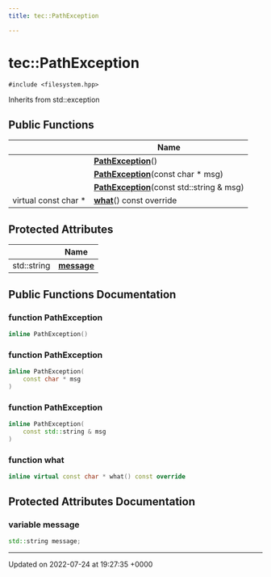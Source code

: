 ```yaml
---
title: tec::PathException

---
```


# tec::PathException






`#include <filesystem.hpp>`

Inherits from std::exception

## Public Functions

|                | Name           |
| -------------- | -------------- |
| | **[PathException](/engine/Classes/classtec_1_1_path_exception/#function-pathexception)**() |
| | **[PathException](/engine/Classes/classtec_1_1_path_exception/#function-pathexception)**(const char * msg) |
| | **[PathException](/engine/Classes/classtec_1_1_path_exception/#function-pathexception)**(const std::string & msg) |
| virtual const char * | **[what](/engine/Classes/classtec_1_1_path_exception/#function-what)**() const override |

## Protected Attributes

|                | Name           |
| -------------- | -------------- |
| std::string | **[message](/engine/Classes/classtec_1_1_path_exception/#variable-message)**  |

## Public Functions Documentation

### function PathException

```cpp
inline PathException()
```


### function PathException

```cpp
inline PathException(
    const char * msg
)
```


### function PathException

```cpp
inline PathException(
    const std::string & msg
)
```


### function what

```cpp
inline virtual const char * what() const override
```


## Protected Attributes Documentation

### variable message

```cpp
std::string message;
```


-------------------------------

Updated on 2022-07-24 at 19:27:35 +0000